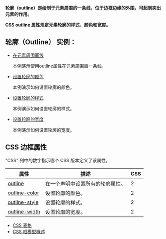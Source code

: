 **轮廓（outline）是绘制于元素周围的一条线，位于边框边缘的外围，可起到突出元素的作用。**

**CSS outline 属性规定元素轮廓的样式、颜色和宽度。**

## 轮廓（Outline） 实例：

- [在元素周围画线](http://www.w3school.com.cn/tiy/t.asp?f=csse_outline)

  本例演示使用outline属性在元素周围画一条线。

- [设置轮廓的颜色](http://www.w3school.com.cn/tiy/t.asp?f=csse_outline-color)

  本例演示如何设置轮廓的颜色。

- [设置轮廓的样式](http://www.w3school.com.cn/tiy/t.asp?f=csse_outline-style)

  本例演示如何设置轮廓的样式。

- [设置轮廓的宽度](http://www.w3school.com.cn/tiy/t.asp?f=csse_outline-width)

  本例演示如何设置轮廓的宽度。

## CSS 边框属性

"CSS" 列中的数字指示哪个 CSS 版本定义了该属性。

| 属性                                                         | 描述                             | CSS  |
| ------------------------------------------------------------ | -------------------------------- | ---- |
| [outline](http://www.w3school.com.cn/cssref/pr_outline.asp)  | 在一个声明中设置所有的轮廓属性。 | 2    |
| [outline-color](http://www.w3school.com.cn/cssref/pr_outline-color.asp) | 设置轮廓的颜色。                 | 2    |
| [outline-style](http://www.w3school.com.cn/cssref/pr_outline-style.asp) | 设置轮廓的样式。                 | 2    |
| [outline-width](http://www.w3school.com.cn/cssref/pr_outline-width.asp) | 设置轮廓的宽度。                 | 2    |

- [CSS 表格](http://www.w3school.com.cn/css/css_table.asp)
- [CSS 框模型概述](http://www.w3school.com.cn/css/css_boxmodel.asp)

